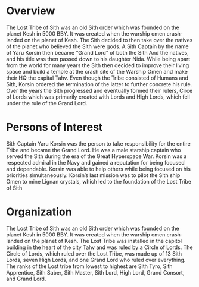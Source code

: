 # Overview

The Lost Tribe of Sith was an old Sith order which was founded on the planet Kesh in 5000 BBY.
It was created when the warship omen crash-landed on the planet of Kesh.
The Sith decided to then take over the natives of the planet who believed the Sith were gods.
A Sith Captain by the name of Yaru Korsin then became “Grand Lord” of both the Sith And the natives, and his title was then passed down to his daughter Nida.
While being apart from the world for many years the Sith then decided to improve their living space and build a temple at the crash site of the Warship Omen and make their HQ the capital Tahv.
Even though the Tribe consisted of Humans and Sith, Korsin ordered the termination of the latter to further concrete his rule.
Over the years the Sith progressed and eventually formed their rulers, Circe of Lords which was primarily created with Lords and High Lords, which fell under the rule of the Grand Lord.

# Persons of Interest

Sith Captain Yaru Korsin was the person to take responsibility for the entire Tribe and became the Grand Lord.
He was a male starship captain who served the Sith during the era of the Great Hyperspace War.
Korsin was a respected admiral in the Navy and gained a reputation for being focused and dependable.
Korsin was able to help others while being focused on his priorities simultaneously.
Korsin’s last mission was to pilot the Sith ship Omen to mine Lignan crystals, which led to the foundation of the Lost Tribe of Sith

# Organization

The Lost Tribe of Sith was an old Sith order which was founded on the planet Kesh in 5000 BBY.
It was created when the warship omen crash-landed on the planet of Kesh.
The Lost Tribe was installed in the capitol building in the heart of the city Tahv and was ruled by a Circle of Lords.
The Circle of Lords, which ruled over the Lost Tribe, was made up of 13 Sith Lords, seven High Lords, and one Grand Lord who ruled over everything.
The ranks of the Lost tribe from lowest to highest are Sith Tyro, Sith Apprentice, Sith Saber, Sith Master, Sith Lord, High Lord, Grand Consort, and Grand Lord.
